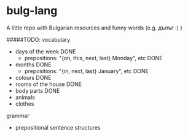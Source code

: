# bulg-lang
A little repo with Bulgarian resources and funny words (e.g. дълъг :) )

#####TODO:
vocabulary
  - days of the week DONE
    - prepositions: "{on, this, next, last} Monday", etc DONE
  - months DONE
    - prepositions: "{in, next, last} January", etc DONE
  - colours DONE
  - rooms of the house DONE
  - body parts DONE
  - animals
  - clothes

grammar
  - prepositional sentence structures
